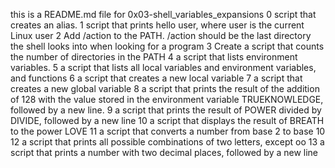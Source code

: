 this is a README.md file for 0x03-shell_variables_expansions
0 script that creates an alias.
1 script that prints hello user, where user is the current Linux user
2 Add /action to the PATH. /action should be the last directory the shell looks into when looking for a program
3 Create a script that counts the number of directories in the PATH
4 a script that lists environment variables.
5 a script that lists all local variables and environment variables, and functions
6 a script that creates a new local variable
7 a script that creates a new global variable
8 a script that prints the result of the addition of 128 with the value stored in the environment variable TRUEKNOWLEDGE, followed by a new line.
9 a script that prints the result of POWER divided by DIVIDE, followed by a new line
10 a script that displays the result of BREATH to the power LOVE
11 a script that converts a number from base 2 to base 10
12  a script that prints all possible combinations of two letters, except oo
13 a script that prints a number with two decimal places, followed by a new line